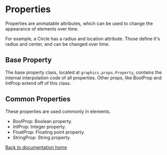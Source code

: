 # Properties

Properties are animatable attributes,
which can be used to change the appearance of elements over time.

For example, a Circle has a radius and location attribute.
Those define it's radius and center, and can be changed over time.

## Base Property

The base property class, located at `graphics.props.Property`,
contains the internal interpolation code of all properties.
Other props, like BoolProp and IntProp extend off of this class.

## Common Properties

These properties are used commonly in elements.

* BoolProp: Boolean property.
* IntProp: Integer property.
* FloatProp: Floating point property.
* StringProp: String property.

[Back to documentation home][home]

[home]: https://medilocus.github.io/graphic_videos/
